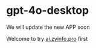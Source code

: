 # gpt-4o-desktop

We will update the new APP soon

Welcome to try [ai.zyinfo.pro](https://ai.zyinfo.pro) first
